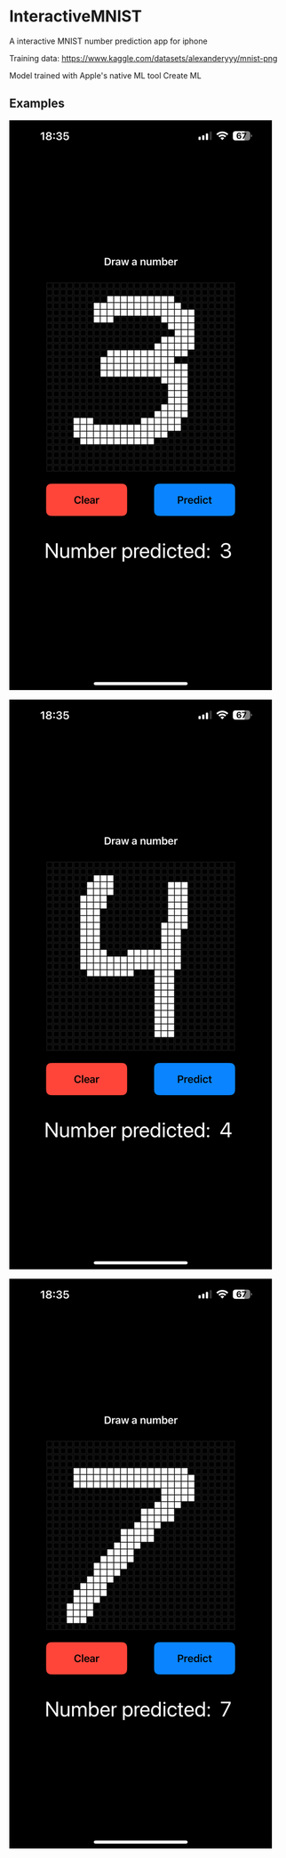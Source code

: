 # InteractiveMNIST

A interactive MNIST number prediction app for iphone

Training data: https://www.kaggle.com/datasets/alexanderyyy/mnist-png

Model trained with Apple's native ML tool Create ML

## Examples 

![Interactive MNIST Screenshot1](https://raw.githubusercontent.com/Ugniu5v/InteractiveMNIST/main/Screenshots/IMG_7946.PNG)

![Interactive MNIST Screenshot2](https://raw.githubusercontent.com/Ugniu5v/InteractiveMNIST/main/Screenshots/IMG_7947.PNG)

![Interactive MNIST Screenshot3](https://raw.githubusercontent.com/Ugniu5v/InteractiveMNIST/main/Screenshots/IMG_7948.PNG)




